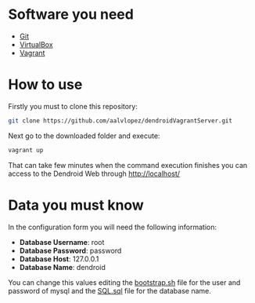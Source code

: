 # Software you need
  - [Git]
  - [VirtualBox]
  - [Vagrant]

# How to use
Firstly you must to clone this repository:
```sh
git clone https://github.com/aalvlopez/dendroidVagrantServer.git
```
Next go to the downloaded folder and execute:
```sh
vagrant up
```
That can take few minutes
when the command execution finishes you can access to the Dendroid Web through <http://localhost/>

# Data you must know
In the configuration form you will need the following information:

  - **Database Username**:  root
  - **Database Password**:  password
  - **Database Host**: 127.0.0.1
  - **Database Name**: dendroid

You can change this values editing the [bootstrap.sh][vagrantFile] file for the user and password of mysql and the [SQL.sql][sqlFile] file for the database name.

   [Vagrant]:<https://www.vagrantup.com/>
   [VirtualBox]:<https://www.virtualbox.org/>
   [Git]:<https://git-scm.com/>
   [vagrantFile]: <https://github.com/aalvlopez/dendroidVagrantServer/blob/master/bootstrap.sh>
  [sqlFile]: <https://github.com/aalvlopez/dendroidVagrantServer/blob/master/SQL.sql>
